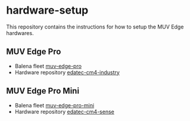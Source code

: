 # hardware-setup
This repository contains the instructions for how to setup the MUV Edge hardwares.

## MUV Edge Pro
* Balena fleet [muv-edge-pro](https://dashboard.balena-cloud.com/fleets/2036289)
* Hardware repository [edatec-cm4-industry](/edatec-cm4-industry)

## MUV Edge Pro Mini
* Balena fleet [muv-edge-pro-mini](https://dashboard.balena-cloud.com/fleets/2054777)
* Hardware repository [edatec-cm4-sense](/edatec-cm4-sense)
